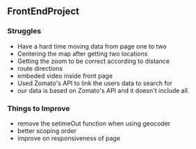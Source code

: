 ## FrontEndProject
### Struggles
- Have a hard time moving data from page one to two
- Centering the map after getting two locations
- Getting the zoom to be correct according to distance
- route directions
- embeded video inside front page
- Used Zomato's API to link the users data to search for
- our data is based on Zomato's API and it doesn't include all.


### Things to Improve
- remove the setimeOut function when using geocoder
- better scoping order
- improve on responsiveness of page